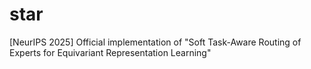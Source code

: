 # star
[NeurIPS 2025] Official implementation of "Soft Task-Aware Routing of Experts for Equivariant Representation Learning"
